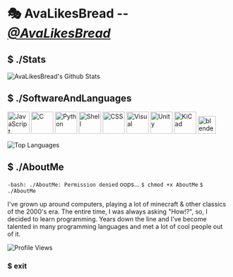 

# 🎭 AvaLikesBread -- *[@AvaLikesBread](https://x.com/AvaLikesBread)*

## $ ./Stats
![AvaLikesBread's Github Stats](https://github-readme-stats.vercel.app/api?username=YourAva&theme=tokyonight&show_icons=true)
## $ ./SoftwareAndLanguages
<img src=https://upload.wikimedia.org/wikipedia/commons/thumb/9/99/Unofficial_JavaScript_logo_2.svg/512px-Unofficial_JavaScript_logo_2.svg.png?20141107110902 height=50 alt=JavaScript> <img src=https://cdn.icon-icons.com/icons2/2415/PNG/512/c_original_logo_icon_146611.png height=50 alt=C> <img src=https://cdn.iconscout.com/icon/free/png-256/free-python-3521655-2945099.png height=50 alt=Python> <img src=https://www.svgrepo.com/show/353478/bash-icon.svg height=50 alt=Shell> <img src=https://static-00.iconduck.com/assets.00/file-type-css-icon-1806x2048-r5fwjl3p.png height=50 alt=CSS> <img src=https://uxwing.com/wp-content/themes/uxwing/download/brands-and-social-media/visual-studio-code-icon.png height=50 alt=Visual Studio Code> <img src=https://static-00.iconduck.com/assets.00/unity-icon-512x512-kdsx9w7b.png height=50 alt=Unity> <img src=https://ieee.berkeley.edu/content/images/2021/09/KiCad-1.png height=50 alt="KiCad"> <img src=https://upload.wikimedia.org/wikipedia/commons/thumb/0/0c/Blender_logo_no_text.svg/2503px-Blender_logo_no_text.svg.png height=40 alt="blender">

![Top Languages](https://github-readme-stats.vercel.app/api/top-langs/?username=YourAva&theme=tokyonight&layout=compact&langs_count=8)
## $ ./AboutMe
``-bash: ./AboutMe: Permission denied``
oops...
``$ chmod +x AboutMe``
``$ ./AboutMe``

I've grown up around computers, playing a lot of minecraft & other classics of the 2000's era. The entire time, I was always asking "How!?", so, I decided to learn programming. Years down the line and I've become talented in many programming languages and met a lot of cool people out of it.

![Profile Views](https://komarev.com/ghpvc/?username=YourAva&color=gray)

### $ exit
